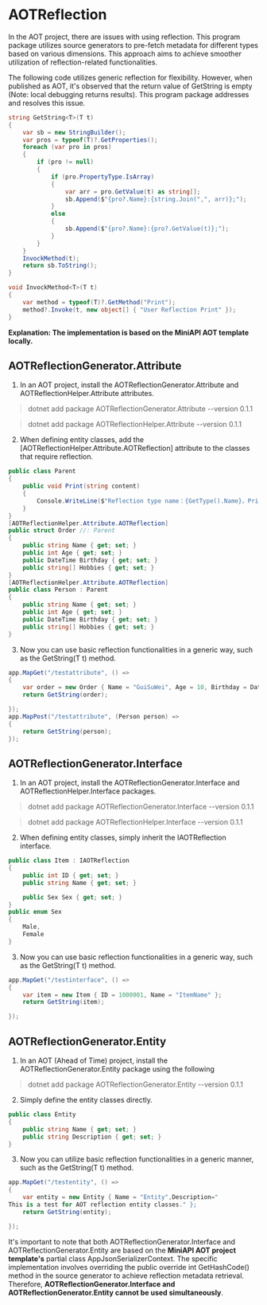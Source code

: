 # AOTReflection
In the AOT project, there are issues with using reflection. This program package utilizes source generators to pre-fetch metadata for different types based on various dimensions. This approach aims to achieve smoother utilization of reflection-related functionalities.

The following code utilizes generic reflection for flexibility. However, when published as AOT, it's observed that the return value of GetString is empty (Note: local debugging returns results). This program package addresses and resolves this issue.
```C#
string GetString<T>(T t)
{
    var sb = new StringBuilder();
    var pros = typeof(T)?.GetProperties();
    foreach (var pro in pros)
    {
        if (pro != null)
        {
            if (pro.PropertyType.IsArray)
            {
                var arr = pro.GetValue(t) as string[];
                sb.Append($"{pro?.Name}:{string.Join(",", arr)};");
            }
            else
            {
                sb.Append($"{pro?.Name}:{pro?.GetValue(t)};");
            }
        }
    }
    InvockMethod(t);
    return sb.ToString();
}

void InvockMethod<T>(T t)
{
    var method = typeof(T)?.GetMethod("Print");
    method?.Invoke(t, new object[] { "User Reflection Print" });
}
```

**Explanation: The implementation is based on the MiniAPI AOT template locally.**

## AOTReflectionGenerator.Attribute
1. In an AOT project, install the AOTReflectionGenerator.Attribute and AOTReflectionHelper.Attribute attributes.
> dotnet add package AOTReflectionGenerator.Attribute --version 0.1.1

> dotnet add package AOTReflectionHelper.Attribute --version 0.1.1
2. When defining entity classes, add the [AOTReflectionHelper.Attribute.AOTReflection] attribute to the classes that require reflection.
```C#
public class Parent
{
    public void Print(string content)
    {
        Console.WriteLine($"Reflection type name：{GetType().Name}，Print：{content}");
    }
}
[AOTReflectionHelper.Attribute.AOTReflection]
public struct Order //: Parent
{
    public string Name { get; set; }
    public int Age { get; set; }
    public DateTime Birthday { get; set; }
    public string[] Hobbies { get; set; }
}
[AOTReflectionHelper.Attribute.AOTReflection]
public class Person : Parent
{
    public string Name { get; set; }
    public int Age { get; set; }
    public DateTime Birthday { get; set; }
    public string[] Hobbies { get; set; }
}
```
3. Now you can use basic reflection functionalities in a generic way, such as the GetString<T>(T t) method.
```C#
app.MapGet("/testattribute", () =>
{
    var order = new Order { Name = "GuiSuWei", Age = 10, Birthday = DateTime.Now, Hobbies = new string[] { "Football", "Code" } };
    return GetString(order);

});
app.MapPost("/testattribute", (Person person) =>
{
    return GetString(person);
});
```

## AOTReflectionGenerator.Interface
1. In an AOT project, install the AOTReflectionGenerator.Interface and AOTReflectionHelper.Interface packages.
> dotnet add package AOTReflectionGenerator.Interface --version 0.1.1

> dotnet add package AOTReflectionHelper.Interface --version 0.1.1

2. When defining entity classes, simply inherit the IAOTReflection interface.
```C#
public class Item : IAOTReflection
{
    public int ID { get; set; }
    public string Name { get; set; }

    public Sex Sex { get; set; }
}
public enum Sex
{
    Male,
    Female
}
```

3. Now you can use basic reflection functionalities in a generic way, such as the GetString<T>(T t) method.
```C#
app.MapGet("/testinterface", () =>
{
    var item = new Item { ID = 1000001, Name = "ItemName" };
    return GetString(item);

});
```

## AOTReflectionGenerator.Entity
1. In an AOT (Ahead of Time) project, install the AOTReflectionGenerator.Entity package using the following 
> dotnet add package AOTReflectionGenerator.Entity --version 0.1.1

2. Simply define the entity classes directly.
```C#
public class Entity
{
    public string Name { get; set; }
    public string Description { get; set; }
}
```
3. Now you can utilize basic reflection functionalities in a generic manner, such as the GetString<T>(T t) method.
```C#
app.MapGet("/testentity", () =>
{
    var entity = new Entity { Name = "Entity",Description="
This is a test for AOT reflection entity classes." };
    return GetString(entity);

});
```

It's important to note that both AOTReflectionGenerator.Interface and AOTReflectionGenerator.Entity are based on the **MiniAPI AOT project template's** partial class AppJsonSerializerContext. The specific implementation involves overriding the public override int GetHashCode() method in the source generator to achieve reflection metadata retrieval. Therefore, **AOTReflectionGenerator.Interface and AOTReflectionGenerator.Entity cannot be used simultaneously**.
